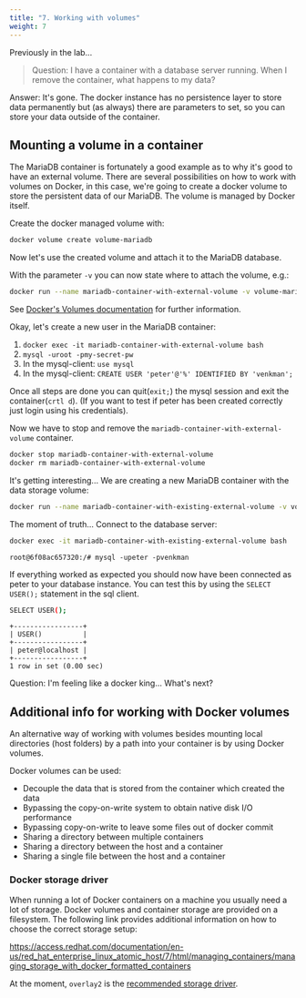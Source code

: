 ```yaml
---
title: "7. Working with volumes"
weight: 7
---
```


Previously in the lab...

> Question: I have a container with a database server running. When I remove the container, what happens to my data?

Answer: It's gone. The docker instance has no persistence layer to store data permanently but (as always) there are parameters to set, so you can store your data outside of the container.


## Mounting a volume in a container

The MariaDB container is fortunately a good example as to why it's good to have an external volume.
There are several possibilities on how to work with volumes on Docker, in this case, we're going to create a docker volume to store the persistent data of our MariaDB. The volume is managed by Docker itself.

Create the docker managed volume with:

```bash
docker volume create volume-mariadb
```

Now let's use the created volume and attach it to the MariaDB database.

With the parameter `-v` you can now state where to attach the volume, e.g.:

```bash
docker run --name mariadb-container-with-external-volume -v volume-mariadb:/var/lib/mysql -e MYSQL_ROOT_PASSWORD=my-secret-pw -d mariadb
```

See [Docker's Volumes documentation](https://docs.docker.com/storage/volumes/) for further information.

Okay, let's create a new user in the MariaDB container:

1. `docker exec -it mariadb-container-with-external-volume bash`
2. `mysql -uroot -pmy-secret-pw`
3. In the mysql-client: `use mysql`
4. In the mysql-client: `CREATE USER 'peter'@'%' IDENTIFIED BY 'venkman';`

Once all steps are done you can quit(`exit;`) the mysql session and exit the container(`crtl d`). (If you want to test if peter has been created correctly just login using his credentials).

Now we have to stop and remove the `mariadb-container-with-external-volume` container.

```bash
docker stop mariadb-container-with-external-volume
docker rm mariadb-container-with-external-volume
```

It's getting interesting...
We are creating a new MariaDB container with the data storage volume:

```bash
docker run --name mariadb-container-with-existing-external-volume -v volume-mariadb:/var/lib/mysql -e MYSQL_ROOT_PASSWORD=my-secret-pw -d mariadb
```

The moment of truth... Connect to the database server:

```bash
docker exec -it mariadb-container-with-existing-external-volume bash
```

```
root@6f08ac657320:/# mysql -upeter -pvenkman
```

If everything worked as expected you should now have been connected as peter to your database instance. You can test this by using the `SELECT USER();` statement in the sql client.

```bash
SELECT USER();
```

```
+-----------------+
| USER()          |
+-----------------+
| peter@localhost |
+-----------------+
1 row in set (0.00 sec)
```

Question: I'm feeling like a docker king... What's next?


## Additional info for working with Docker volumes

An alternative way of working with volumes besides mounting local directories (host folders) by a path into your container is by using Docker volumes.

Docker volumes can be used:

* Decouple the data that is stored from the container which created the data
* Bypassing the copy-on-write system to obtain native disk I/O performance
* Bypassing copy-on-write to leave some files out of docker commit
* Sharing a directory between multiple containers
* Sharing a directory between the host and a container
* Sharing a single file between the host and a container


### Docker storage driver

When running a lot of Docker containers on a machine you usually need a lot of storage. Docker volumes and container storage are provided on a filesystem. The following link provides additional information on how to choose the correct storage setup:

<https://access.redhat.com/documentation/en-us/red_hat_enterprise_linux_atomic_host/7/html/managing_containers/managing_storage_with_docker_formatted_containers>

At the moment, `overlay2` is the [recommended storage driver](https://docs.docker.com/storage/storagedriver/select-storage-driver/#docker-ce).
